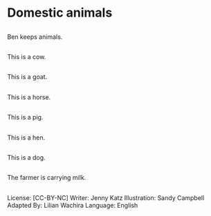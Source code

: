 # Domestic animals

##
Ben keeps animals.

##
This is a cow.

##
This is a goat.

##
This is a horse.

##
This is a pig.

##
This is a hen.

##
This is a dog.

##
The farmer is carrying
milk.

##
License: [CC-BY-NC]
Writer: Jenny Katz
Illustration: Sandy Campbell
Adapted By: Lilian Wachira
Language: English

